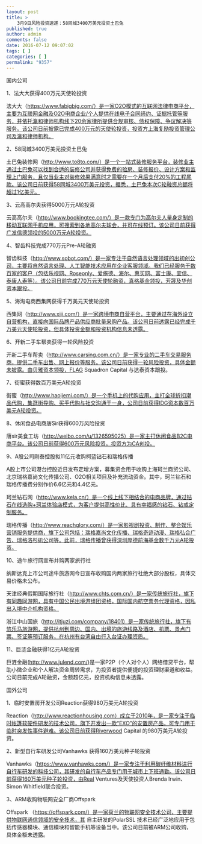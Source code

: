 ```yaml
---
layout: post
title: >
    3月9日风险投资速递：58同城3400万美元投资土巴兔
published: true
author: admin
comments: false
date: 2016-07-12 09:07:02
tags: [ ]
categories: [ ]
permalink: "9357"
---
```



国内公司

1、法大大获得400万元天使轮投资

法大大（https://www.fabigbig.com/）是一家O2O模式的互联网法律电商平台，主要为互联网金融及O2O电商企业/个人提供在线电子合同缔约、证据托管等服务，并依托瀛和律师机构线下20余家律所提供合规审核、债权保障、争议解决等服务。该公司日前披露已完成400万元的天使轮投资，投资方上海复励投资管理公司及瀛和律师机构。

2、58同城3400万美元投资土巴兔

土巴兔装修网（http://www.to8to.com/）是一个一站式装修服务平台，装修业主通过土巴兔可以找到合适的装修公司并获得免费的验房、装修报价、设计方案和监理上门服务，且仅当业主对装修效果满意时才需要在一个月后支付20%的工程尾款。该公司日前获得58同城3400万美元投资，据悉，土巴兔本次C轮融资总额将超过1亿美元。

3、云高高尔夫获得5000万元A轮投资

云高高尔夫（http://www.bookingtee.com/）是一款专门为高尔夫人量身定制的移动互联网手机应用，可搜索到各地高尔夫球会，并可在线预订。该公司日前获得广发信德领投的5000万元A轮投资。

4、智齿科技完成770万元Pre-A轮融资

智齿科技（http://www.sobot.com/）是一家专注于自然语言处理领域的出初创公司，主要将自然语言处理、人工智能技术应用在企业客服领域。我们已经服务于数百家的客户（包括乐视网、Roseonly、爱施德、海尔、惠买网、富士康、宜信、泰康人寿等）。该公司日前完成770万元天使轮融资，真格基金领投，芳晟及华创资本跟投。

5、海淘电商西集网获得千万美元天使轮投资

西集网（http://www.xiji.com/）是一家跨境电商自营平台，主要通过在海外设立自营机构，直接向国际品牌产品供应商批量采购产品。该公司日前透露已经完成千万美元天使轮投资，但具体投资金额和投资机构信息未透露。

6、开新二手车帮卖获得一轮风险投资

开新二手车帮卖（http://www.carsing.com.cn/）是一家专业的二手车交易服务商，提供二手车出售、网上报价等服务。该公司日前获得一轮风险投资，具体金额未披露。由贝雅资本领投，FLAG Squadron Capital 与达泰资本跟投。

7、街蜜获得数百万美元A轮投资

街蜜（http://www.haojiemi.com/）是一个手机上的代购应用，主打全球折扣潮品代购，集逛街导购、买手代购与社交沟通于一身，公司日前获得IDG资本数百万美元A轮投资。

8、休闲食品电商唐Sir获得600万风险投资

唐sir美食工坊（http://weibo.com/u/1326595025）是一家主打休闲食品B2C电商平台。该公司日前获得600万元风险投资，投资方为CA创投。

9、A股公司刚泰控股拟11亿元收购柯蓝钻石和瑞格传播

A股上市公司港台控股近日发布定增方案，募集资金用于收购上海珂兰商贸公司、北京瑞格嘉尚文化传播公司、O2O相关项目及补充流动资金。其中，珂兰钻石和瑞格传播费分别作价6.6亿元和4.4亿元。

珂兰钻石网（http://www.kela.cn/）是一个线上线下相结合的电商品牌，通过钻石在线选购+珂兰体验店模式，为客户提供高性价比、具有幸福感的钻石、钻戒定制服务。

瑞格传播（http://www.reachglory.com/）是一家影视剧投资、制作、整合娱乐营销服务提供商，旗下公司包括：瑞格嘉尚文化传播、瑞格奇迹动漫、瑞格弘合广告、瑞格洛杉矶公司等。此前，瑞格传播曾获得深圳厚德前海基金数千万元A轮投资。

10、途牛旅行网宣布并购两家旅行社

纳斯达克上市公司途牛旅游网今日宣布收购国内两家旅行社绝大部分股权，具体交易价格未公布。

天津经典假期国际旅行社（http://www.chts.com.cn/）是一家传统旅行社，旗下有同趣同游网，具有中国公民出境游组团资格，国际国内航空票务代理资格，因私出入境中介机构资格。

浙江中山国旅（http://itjuzi.com/company/18401）是一家传统旅行社，旗下有悠乐马旅游网，提供杭州到周边、国内、出境的旅游线路及酒店、机票、景点门票、签证等预订服务，在杭州有台湾自由行入台证办理资质。

11、巨涟金融获得1亿元A轮投资

巨涟金融(http://www.julend.com/)是一家P2P（个人对个人）网络借贷平台，帮助小微企业和个人解决资金周转需求，为投资者提供便捷的投资理财渠道和收益。公司日前完成A轮融资，金额超亿元，投资机构信息未透露。

国外公司

1、临时安置房开发公司Reaction获得980万美元A轮投资

Reaction（http://www.reactionhousing.com）成立于2010年，是一家专注于临时帐篷软硬件研发的技术公司，旗下开发出一款“EXO”的安置房产品，可专门用于临时突发性事件避难。该公司日前获得Riverwood Capital 的980万美元A轮投资。

2、新型自行车研发公司Vanhawks 获得160万美元种子轮投资

Vanhawks（https://www.vanhawks.com/）是一家专注于利用碳纤维材料进行自行车研发的科技公司，其研发的自行车产品专门用于城市上下班通勤。该公司日前获得160万美元种子轮投资，由Real Ventures及天使投资人Brenda Irwin、Simon Whitfield联合投资。

3、ARM收购物联网安全厂商Offspark

Offspark （https://offspark.com/）是一家荷兰的物联网安全技术公司，主要提供物联网通信领域的安全技术，其 自主研发的PolarSSL 技术已经广泛地应用于包括传感器模块、通信模块和智能手机等设备当中。该公司日前被ARM公司收购，具体金额未透露。